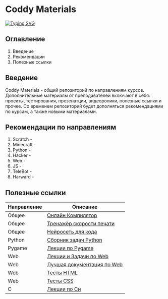 # Coddy Materials
[![Typing SVG](https://readme-typing-svg.demolab.com/?lines=Hello+Teachers!;Hello+Students!&height=75&size=35)](https://git.io/typing-svg)
## Оглавление
1. Введение
2. Рекомендации
3. Полезные ссылки

## Введение
Coddy Materials - общий репозиторий по направлениям курсов. Дополнительные материалы от преподавателей включают в себя: проекты, тестирования, презенатции, видеоролики, полезные ссылки и прочее. Со временем репозиторий будет дополняться рекомендациями по курсам, а также новыми материалами.

## Рекомендации по направлениям
1. Scratch -
2. Minecraft -
3. Python -
4. Hacker -
5. Web -
6. JS -
7. TeleBot -
8. Harward -

## Полезные ссылки
| Направление | Описание                                                        |
|----------|-----------------------------------------------------------------|
| Общее  | [Онлайн Компилятор](https://www.onlinegdb.com/) |
| Общее	 | [Тренажёр скорости печати](https://stamina-online.com/ru) |
| Общее	 | [Нейросеть для кода](https://codepal.ai/) |
| Python | [Сборник задач Python](https://younglinux.info/python/task) |
| Pygame | [Лекции по Pygame](https://younglinux.info/pygame/) |
| Web    | [Лекции и Задачи по Web](https://weblecture.ru/) |
| Web	   | [Лучшая документация по Web](https://doka.guide/) |
| Web    | [Тесты HTML](https://www.w3schools.com/html/exercise.asp?filename=exercise_html_basic1) |
| Web    | [Тесты CSS](https://www.w3schools.com/css/exercise.asp) |
| С    | [Лекции по Си](https://prog-cpp.ru/c/) |

